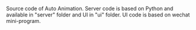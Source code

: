 Source code of Auto Animation. 
Server code is based on Python and available in "server" folder and UI in "ui" folder.
UI code is based on wechat mini-program.

